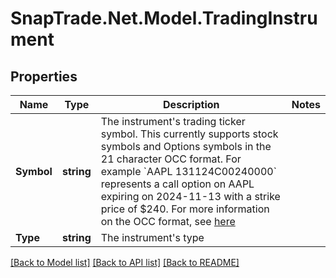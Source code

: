 # SnapTrade.Net.Model.TradingInstrument

## Properties

Name | Type | Description | Notes
------------ | ------------- | ------------- | -------------
**Symbol** | **string** | The instrument&#39;s trading ticker symbol. This currently supports stock symbols and Options symbols in the 21 character OCC format. For example &#x60;AAPL  131124C00240000&#x60; represents a call option on AAPL expiring on 2024-11-13 with a strike price of $240. For more information on the OCC format, see [here](https://en.wikipedia.org/wiki/Option_symbol#OCC_format) | 
**Type** | **string** | The instrument&#39;s type | 

[[Back to Model list]](../README.md#documentation-for-models) [[Back to API list]](../README.md#documentation-for-api-endpoints) [[Back to README]](../README.md)

